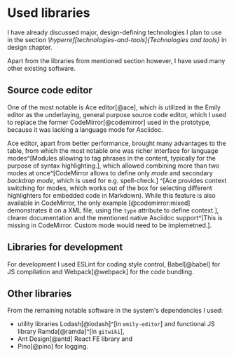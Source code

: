 # Used libraries

I have already discussed major, design-defining technologies I plan to use in the section _\hyperref[technologies-and-tools]{Technologies and tools}_ in design chapter.

Apart from the libraries from mentioned section however, I have used many other existing software.

## Source code editor

One of the most notable is Ace editor[@ace], which is utilized in the Emily editor as the underlaying, general purpose source code editor, which I used to replace the former CodeMirror[@codemirror] used in the prototype, because it was lacking a language mode for Asciidoc.

Ace editor, apart from better performance, brought many advantages to the table, from which the most notable one was richer interface for language modes^[Modules allowing to tag phrases in the content, typically for the purpose of syntax highlighting.], which allowed combining more than two modes at once^[CodeMirror allows to define only *mode* and secondary *backdrop mode*, which is used for e.g. spell-check.] ^[Ace provides context switching for modes, which works out of the box for selecting different highlighters for embedded code in Markdown). While this feature is also available in CodeMirror, the only example [@codemirror:mixed] demonstrates it on a XML file, using the `type` attribute to define context.], clearer documentation and the mentioned native Asciidoc support^[This is missing in CodeMirror. Custom mode would need to be implemetned.].

## Libraries for development

For development I used ESLint for coding style control, Babel[@babel] for JS compilation and Webpack[@webpack] for the code bundling.

## Other libraries

From the remaining notable software in the system's dependencies I used:

- utility libraries Lodash[@lodash]^[in `emily-editor`] and functional JS library Ramda[@ramda]^[in `gitwiki`],
- Ant Design[@antd] React FE library and
- Pino[@pino] for logging.